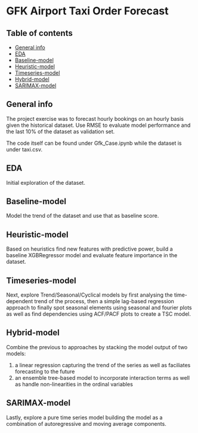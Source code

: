 # GFK Airport Taxi Order Forecast

## Table of contents
* [General info](#general-info)
* [EDA](#eda)
* [Baseline-model](#Baseline-model)
* [Heuristic-model](#Heuristic-model)
* [Timeseries-model](#Timeseries-model)
* [Hybrid-model](#Hybrid-model)
* [SARIMAX-model](#SARIMAX-model)

## General info
The project exercise was to forecast hourly bookings on an hourly basis given the historical dataset. Use RMSE to evaluate model performance and the last 10% of the dataset as validation set.

The code itself can be found under Gfk_Case.ipynb while the dataset is under taxi.csv.

## EDA
Initial exploration of the dataset.

## Baseline-model
Model the trend of the dataset and use that as baseline score.

## Heuristic-model
Based on heuristics find new features with predictive power, build a baseline XGBRegressor model and evaluate feature importance in the dataset. 

## Timeseries-model
Next, explore Trend/Seasonal/Cyclical models by first analysing the time-dependent trend of the process, then a simple lag-based regression approach to finally spot 
seasonal elements using seasonal and fourier plots as well as find dependencies using ACF/PACF plots to create a TSC model.

## Hybrid-model
Combine the previous to approaches by stacking the model output of two models:
1) a linear regression capturing the trend of the series as well as faciliates forecasting to the future
2) an ensemble tree-based model to incorporate interaction terms as well as handle non-linearities in the ordinal variables

## SARIMAX-model
Lastly, explore a pure time series model building the model as a combination of autoregressive and moving average components. 
